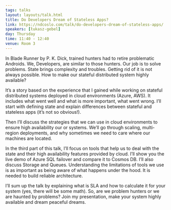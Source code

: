 ```yaml
---
tags: talks
layout: layouts/talk.html
title: Do Developers Dream of Stateless Apps?
link: https://ndcoslo.com/talk/do-developers-dream-of-stateless-apps/
speakers: [łukasz-gebel]
day: Thursday
time: 11:40 - 12:40
venue: Room 3
---
```

In Blade Runner by P. K. Dick, trained hunters had to retire problematic Androids. We, Developers, are similar to those hunters. Our job is to solve problems. State brings complexity and troubles. Getting rid of it is not always possible. How to make our stateful distributed system highly available?

It’s a story based on the experience that I gained while working on stateful distributed systems deployed in cloud environments (Azure, AWS). It includes what went well and what is more important, what went wrong. I’ll start with defining state and explain differences between stateful and stateless apps (it’s not so obvious!).

Then I’ll discuss the strategies that we can use in cloud environments to ensure high availability our or systems. We’ll go through scaling, multi-region deployments, and why sometimes we need to care where our machines are located.

In the third part of this talk, I’ll focus on tools that help us to deal with the state and their high availability features provided by cloud. I’ll show you the live demo of Azure SQL failover and compare it to Cosmos DB. I’ll also discuss Storage and Queues. Understanding the limitations of tools we use is as important as being aware of what happens under the hood. It is needed to build reliable architecture.

I’ll sum up the talk by explaining what is SLA and how to calculate it for your system (yes, there will be some math). So, are we problem hunters or we are haunted by problems? Join my presentation, make your system highly available and dream peaceful dreams.
